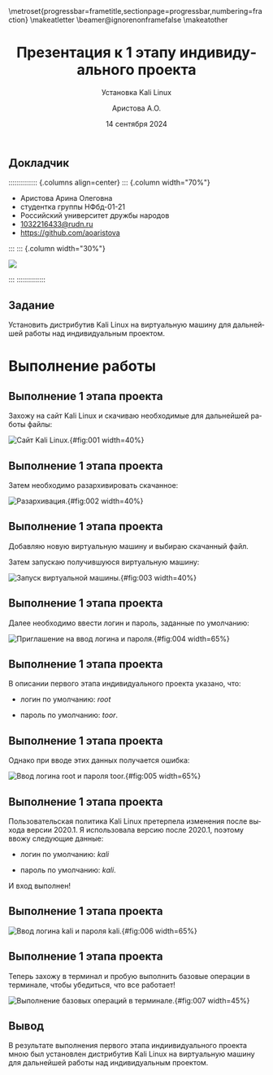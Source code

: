 ﻿---
## Front matter
lang: ru-RU
title: Презентация к 1 этапу индивидуального проекта
subtitle: Установка Kali Linux
author:
  Аристова А.О.
institute:
  - Российский университет дружбы народов, Москва, Россия
date: 14 сентября 2024

## i18n babel
babel-lang: russian
babel-otherlangs: english

## Formatting pdf
toc: false
toc-title: Содержание
slide_level: 2
aspectratio: 169
section-titles: true
theme: metropolis
header-includes:
 - \metroset{progressbar=frametitle,sectionpage=progressbar,numbering=fraction}
 - '\makeatletter'
 - '\beamer@ignorenonframefalse'
 - '\makeatother'
---

## Докладчик

:::::::::::::: {.columns align=center}
::: {.column width="70%"}

  * Аристова Арина Олеговна
  * студентка группы НФбд-01-21
  * Российский университет дружбы народов
  * [1032216433@rudn.ru](mailto:1032216433@rudn.ru)
  * <https://github.com/aoaristova>

:::
::: {.column width="30%"}

![](./image/я.jpg)

:::
::::::::::::::


## Задание

Установить дистрибутив Kali Linux на виртуальную машину для дальнейшей работы над индивидуальным проектом.

# Выполнение работы

## Выполнение 1 этапа проекта

Захожу на сайт Kali Linux и скачиваю необходимые для дальнейшей работы файлы:

![Сайт Kali Linux.](image/1.png){#fig:001 width=40%}

## Выполнение 1 этапа проекта

Затем необходимо разархивировать скачанное:

![Разархивация.](image/2.png){#fig:002 width=40%}

## Выполнение 1 этапа проекта

Добавляю новую виртуальную машину и выбираю скачанный файл.

Затем запускаю получившуюся виртуальную машину:

![Запуск виртуальной машины.](image/3.png){#fig:003 width=40%}

## Выполнение 1 этапа проекта

Далее необходимо ввести логин и пароль, заданные по умолчанию:

![Приглашение на ввод логина и пароля.](image/4.png){#fig:004 width=65%}

## Выполнение 1 этапа проекта

В описании первого этапа индивидуального проекта указано, что:

- логин по умолчанию: *root*

- пароль по умолчанию: *toor*.

## Выполнение 1 этапа проекта

Однако при вводе этих данных получается ошибка:

![Ввод логина *root* и пароля *toor*.](image/5.png){#fig:005 width=65%}

## Выполнение 1 этапа проекта

Пользовательская политика Kali Linux претерпела изменения после выхода версии 2020.1. 
Я использовала версию после 2020.1, поэтому ввожу следующие данные: 

- логин по умолчанию: *kali*

- пароль по умолчанию: *kali*.

И вход выполнен!

## Выполнение 1 этапа проекта

![Ввод логина *kali* и пароля *kali*.](image/6.png){#fig:006 width=65%}

## Выполнение 1 этапа проекта

Теперь захожу в терминал и пробую выполнить базовые операции в терминале,  чтобы убедиться, что все работает!

![Выполнение базовых операций в терминале.](image/7.png){#fig:007 width=45%}


## Вывод

В результате выполнения первого этапа индиивидуального проекта мною был установлен дистрибутив 
Kali Linux на виртуальную машину для дальнейшей работы над индивидуальным проектом.



